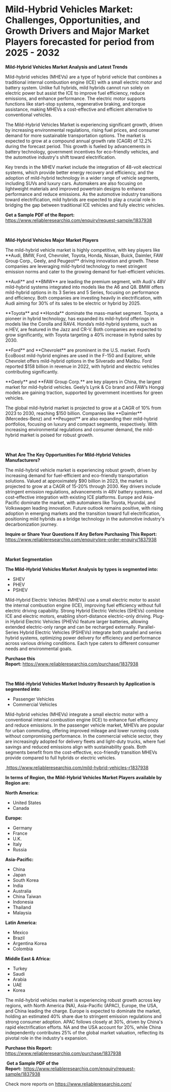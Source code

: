 <p><h1>Mild-Hybrid Vehicles Market: Challenges, Opportunities, and Growth Drivers and Major Market Players forecasted for period from 2025 - 2032</h1></p><p><strong>Mild-Hybrid Vehicles Market Analysis and Latest Trends</strong></p>
<p><p>Mild-hybrid vehicles (MHEVs) are a type of hybrid vehicle that combines a traditional internal combustion engine (ICE) with a small electric motor and battery system. Unlike full hybrids, mild hybrids cannot run solely on electric power but assist the ICE to improve fuel efficiency, reduce emissions, and enhance performance. The electric motor supports functions like start-stop systems, regenerative braking, and torque assistance, making MHEVs a cost-effective and efficient alternative to conventional vehicles.</p><p>The Mild-Hybrid Vehicles Market is experiencing significant growth, driven by increasing environmental regulations, rising fuel prices, and consumer demand for more sustainable transportation options. The market is expected to grow at a compound annual growth rate (CAGR) of 12.2% during the forecast period. This growth is fueled by advancements in battery technology, government incentives for eco-friendly vehicles, and the automotive industry's shift toward electrification.</p><p>Key trends in the MHEV market include the integration of 48-volt electrical systems, which provide better energy recovery and efficiency, and the adoption of mild-hybrid technology in a wider range of vehicle segments, including SUVs and luxury cars. Automakers are also focusing on lightweight materials and improved powertrain designs to enhance performance and reduce emissions. As the automotive industry transitions toward electrification, mild hybrids are expected to play a crucial role in bridging the gap between traditional ICE vehicles and fully electric vehicles.</p></p>
<p><strong>Get a Sample PDF of the Report:&nbsp;</strong> <a href="https://www.reliableresearchiq.com/enquiry/request-sample/1837938?utm_campaign=99&utm_medium=2&utm_source=Github&utm_content=ia&utm_term=24012025&utm_id=mild-hybrid-vehicles">https://www.reliableresearchiq.com/enquiry/request-sample/1837938</a></p>
<p>&nbsp;</p>
<p><strong>Mild-Hybrid Vehicles Major Market Players</strong></p>
<p><p>The mild-hybrid vehicle market is highly competitive, with key players like **Audi, BMW, Ford, Chevrolet, Toyota, Honda, Nissan, Buick, Daimler, FAW Group Corp., Geely, and Peugeot** driving innovation and growth. These companies are leveraging mild-hybrid technology to meet stringent emission norms and cater to the growing demand for fuel-efficient vehicles.</p><p>**Audi** and **BMW** are leading the premium segment, with Audi's 48V mild-hybrid systems integrated into models like the A6 and Q8. BMW offers mild-hybrid options in its 3 Series and 5 Series, focusing on performance and efficiency. Both companies are investing heavily in electrification, with Audi aiming for 30% of its sales to be electric or hybrid by 2025.</p><p>**Toyota** and **Honda** dominate the mass-market segment. Toyota, a pioneer in hybrid technology, has expanded its mild-hybrid offerings in models like the Corolla and RAV4. Honda’s mild-hybrid systems, such as e:HEV, are featured in the Jazz and CR-V. Both companies are expected to grow significantly, with Toyota targeting a 40% increase in hybrid sales by 2030.</p><p>**Ford** and **Chevrolet** are prominent in the U.S. market. Ford’s EcoBoost mild-hybrid engines are used in the F-150 and Explorer, while Chevrolet offers mild-hybrid options in the Silverado and Malibu. Ford reported $158 billion in revenue in 2022, with hybrid and electric vehicles contributing significantly.</p><p>**Geely** and **FAW Group Corp.** are key players in China, the largest market for mild-hybrid vehicles. Geely’s Lynk & Co brand and FAW’s Hongqi models are gaining traction, supported by government incentives for green vehicles.</p><p>The global mild-hybrid market is projected to grow at a CAGR of 10% from 2023 to 2030, reaching $150 billion. Companies like **Daimler** (Mercedes-Benz) and **Peugeot** are also expanding their mild-hybrid portfolios, focusing on luxury and compact segments, respectively. With increasing environmental regulations and consumer demand, the mild-hybrid market is poised for robust growth.</p></p>
<p>&nbsp;</p>
<p><strong>What Are The Key Opportunities For Mild-Hybrid Vehicles Manufacturers?</strong></p>
<p><p>The mild-hybrid vehicle market is experiencing robust growth, driven by increasing demand for fuel-efficient and eco-friendly transportation solutions. Valued at approximately $90 billion in 2023, the market is projected to grow at a CAGR of 15-20% through 2030. Key drivers include stringent emission regulations, advancements in 48V battery systems, and cost-effective integration with existing ICE platforms. Europe and Asia-Pacific dominate the market, with automakers like Toyota, Hyundai, and Volkswagen leading innovation. Future outlook remains positive, with rising adoption in emerging markets and the transition toward full electrification, positioning mild hybrids as a bridge technology in the automotive industry's decarbonization journey.</p></p>
<p><strong>Inquire or Share Your Questions If Any Before Purchasing This Report:</strong> <a href="https://www.reliableresearchiq.com/enquiry/pre-order-enquiry/1837938?utm_campaign=99&utm_medium=2&utm_source=Github&utm_content=ia&utm_term=24012025&utm_id=mild-hybrid-vehicles">https://www.reliableresearchiq.com/enquiry/pre-order-enquiry/1837938</a></p>
<p>&nbsp;</p>
<p><strong>Market Segmentation</strong></p>
<p><strong>The Mild-Hybrid Vehicles Market Analysis by types is segmented into:</strong></p>
<p><ul><li>SHEV</li><li>PHEV</li><li>PSHEV</li></ul></p>
<p><p>Mild-Hybrid Electric Vehicles (MHEVs) use a small electric motor to assist the internal combustion engine (ICE), improving fuel efficiency without full electric driving capability. Strong Hybrid Electric Vehicles (SHEVs) combine ICE and electric motors, enabling short-distance electric-only driving. Plug-in Hybrid Electric Vehicles (PHEVs) feature larger batteries, allowing extended electric-only range and can be recharged externally. Parallel-Series Hybrid Electric Vehicles (PSHEVs) integrate both parallel and series hybrid systems, optimizing power delivery for efficiency and performance across various driving conditions. Each type caters to different consumer needs and environmental goals.</p></p>
<p><strong>Purchase this Report:&nbsp;</strong><a href="https://www.reliableresearchiq.com/purchase/1837938?utm_campaign=99&utm_medium=2&utm_source=Github&utm_content=ia&utm_term=24012025&utm_id=mild-hybrid-vehicles">https://www.reliableresearchiq.com/purchase/1837938</a></p>
<p>&nbsp;</p>
<p><strong>The Mild-Hybrid Vehicles Market Industry Research by Application is segmented into:</strong></p>
<p><ul><li>Passenger Vehicles</li><li>Commercial Vehicles</li></ul></p>
<p><p>Mild-hybrid vehicles (MHEVs) integrate a small electric motor with a conventional internal combustion engine (ICE) to enhance fuel efficiency and reduce emissions. In the passenger vehicle market, MHEVs are popular for urban commuting, offering improved mileage and lower running costs without compromising performance. In the commercial vehicle sector, they are increasingly adopted for delivery fleets and light-duty trucks, where fuel savings and reduced emissions align with sustainability goals. Both segments benefit from the cost-effective, eco-friendly transition MHEVs provide compared to full hybrids or electric vehicles.</p></p>
<p><a href="https://www.reliableresearchiq.com/mild-hybrid-vehicles-r1837938?utm_campaign=99&utm_medium=2&utm_source=Github&utm_content=ia&utm_term=24012025&utm_id=mild-hybrid-vehicles">&nbsp;https://www.reliableresearchiq.com/mild-hybrid-vehicles-r1837938</a></p>
<p><strong>In terms of Region, the Mild-Hybrid Vehicles Market Players available by Region are:</strong></p>
<p>
    <p> <strong> North America: </strong>
        <ul>
            <li>United States</li>
            <li>Canada</li>
        </ul>
        </p> 
    <p> <strong> Europe: </strong>
        <ul>
            <li>Germany</li>
            <li>France</li>
            <li>U.K.</li>
            <li>Italy</li>
            <li>Russia</li>
        </ul>
        </p> 
    <p> <strong> Asia-Pacific: </strong>
        <ul>
            <li>China</li>
            <li>Japan</li>
            <li>South Korea</li>
            <li>India</li>
            <li>Australia</li>
            <li>China Taiwan</li>
            <li>Indonesia</li>
            <li>Thailand</li>
            <li>Malaysia</li>
        </ul>
        </p> 
    <p> <strong> Latin America: </strong>
        <ul>
            <li>Mexico</li>
            <li>Brazil</li>
            <li>Argentina Korea</li>
            <li>Colombia</li>
        </ul>
        </p> 
    <p> <strong> Middle East & Africa: </strong>
        <ul>
            <li>Turkey</li>
            <li>Saudi</li>
            <li>Arabia</li>
            <li>UAE</li>
            <li>Korea</li>
        </ul>
    </p>
    </p>
<p><p>The mild-hybrid vehicles market is experiencing robust growth across key regions, with North America (NA), Asia-Pacific (APAC), Europe, the USA, and China leading the charge. Europe is expected to dominate the market, holding an estimated 40% share due to stringent emission regulations and strong consumer adoption. APAC follows closely at 30%, driven by China's rapid electrification efforts. NA and the USA account for 20%, while China independently contributes 25% of the global market valuation, reflecting its pivotal role in the industry's expansion.</p></p>
<p><strong>Purchase this Report: </strong><a href="https://www.reliableresearchiq.com/purchase/1837938?utm_campaign=99&utm_medium=2&utm_source=Github&utm_content=ia&utm_term=24012025&utm_id=mild-hybrid-vehicles">https://www.reliableresearchiq.com/purchase/1837938</a></p>
<p>&nbsp;<strong>Get a Sample PDF of the Report:&nbsp;&nbsp;</strong><a href="https://www.reliableresearchiq.com/enquiry/request-sample/1837938?utm_campaign=99&utm_medium=2&utm_source=Github&utm_content=ia&utm_term=24012025&utm_id=mild-hybrid-vehicles">https://www.reliableresearchiq.com/enquiry/request-sample/1837938</a></p>
<p><strong></strong></p>
<p>Check more reports on <a href="https://www.reliableresearchiq.com/?utm_campaign=99&utm_medium=2&utm_source=Github&utm_content=ia&utm_term=24012025&utm_id=mild-hybrid-vehicles">https://www.reliableresearchiq.com/</a></p>